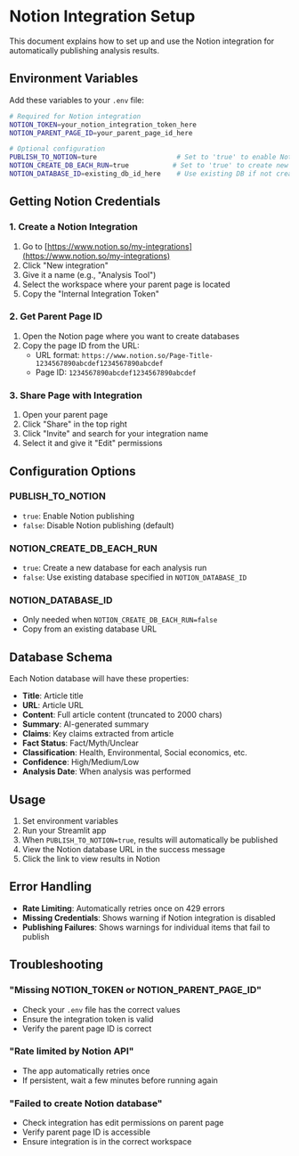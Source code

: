 # Notion Integration Setup

This document explains how to set up and use the Notion integration for automatically publishing analysis results.

## Environment Variables

Add these variables to your `.env` file:

```bash
# Required for Notion integration
NOTION_TOKEN=your_notion_integration_token_here
NOTION_PARENT_PAGE_ID=your_parent_page_id_here

# Optional configuration
PUBLISH_TO_NOTION=ture                    # Set to 'true' to enable Notion publishing
NOTION_CREATE_DB_EACH_RUN=true           # Set to 'true' to create new DB each run
NOTION_DATABASE_ID=existing_db_id_here    # Use existing DB if not creating new ones
```

## Getting Notion Credentials

### 1. Create a Notion Integration

1. Go to [https://www.notion.so/my-integrations](https://www.notion.so/my-integrations)
2. Click "New integration"
3. Give it a name (e.g., "Analysis Tool")
4. Select the workspace where your parent page is located
5. Copy the "Internal Integration Token"

### 2. Get Parent Page ID

1. Open the Notion page where you want to create databases
2. Copy the page ID from the URL:
   - URL format: `https://www.notion.so/Page-Title-1234567890abcdef1234567890abcdef`
   - Page ID: `1234567890abcdef1234567890abcdef`

### 3. Share Page with Integration

1. Open your parent page
2. Click "Share" in the top right
3. Click "Invite" and search for your integration name
4. Select it and give it "Edit" permissions

## Configuration Options

### PUBLISH_TO_NOTION
- `true`: Enable Notion publishing
- `false`: Disable Notion publishing (default)

### NOTION_CREATE_DB_EACH_RUN
- `true`: Create a new database for each analysis run
- `false`: Use existing database specified in `NOTION_DATABASE_ID`

### NOTION_DATABASE_ID
- Only needed when `NOTION_CREATE_DB_EACH_RUN=false`
- Copy from an existing database URL

## Database Schema

Each Notion database will have these properties:

- **Title**: Article title
- **URL**: Article URL
- **Content**: Full article content (truncated to 2000 chars)
- **Summary**: AI-generated summary
- **Claims**: Key claims extracted from article
- **Fact Status**: Fact/Myth/Unclear
- **Classification**: Health, Environmental, Social economics, etc.
- **Confidence**: High/Medium/Low
- **Analysis Date**: When analysis was performed

## Usage

1. Set environment variables
2. Run your Streamlit app
3. When `PUBLISH_TO_NOTION=true`, results will automatically be published
4. View the Notion database URL in the success message
5. Click the link to view results in Notion

## Error Handling

- **Rate Limiting**: Automatically retries once on 429 errors
- **Missing Credentials**: Shows warning if Notion integration is disabled
- **Publishing Failures**: Shows warnings for individual items that fail to publish

## Troubleshooting

### "Missing NOTION_TOKEN or NOTION_PARENT_PAGE_ID"
- Check your `.env` file has the correct values
- Ensure the integration token is valid
- Verify the parent page ID is correct

### "Rate limited by Notion API"
- The app automatically retries once
- If persistent, wait a few minutes before running again

### "Failed to create Notion database"
- Check integration has edit permissions on parent page
- Verify parent page ID is accessible
- Ensure integration is in the correct workspace
